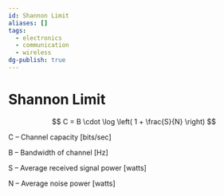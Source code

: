 ```yaml
---
id: Shannon Limit
aliases: []
tags:
  - electronics
  - communication
  - wireless
dg-publish: true
---
```

# Shannon Limit

$$
C = B \cdot \log \left( 1 + \frac{S}{N} \right)
$$

C – Channel capacity [bits/sec]

B – Bandwidth of channel [Hz]

S – Average received signal power [watts]

N – Average noise power [watts]
